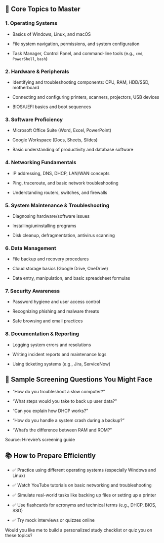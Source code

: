 
## 🧠 Core Topics to Master

### 1. **Operating Systems**

- Basics of Windows, Linux, and macOS
    
- File system navigation, permissions, and system configuration
    
- Task Manager, Control Panel, and command-line tools (e.g., `cmd`, `PowerShell`, `bash`)
    

### 2. **Hardware & Peripherals**

- Identifying and troubleshooting components: CPU, RAM, HDD/SSD, motherboard
    
- Connecting and configuring printers, scanners, projectors, USB devices
    
- BIOS/UEFI basics and boot sequences
    

### 3. **Software Proficiency**

- Microsoft Office Suite (Word, Excel, PowerPoint)
    
- Google Workspace (Docs, Sheets, Slides)
    
- Basic understanding of productivity and database software
    

### 4. **Networking Fundamentals**

- IP addressing, DNS, DHCP, LAN/WAN concepts
    
- Ping, traceroute, and basic network troubleshooting
    
- Understanding routers, switches, and firewalls
    

### 5. **System Maintenance & Troubleshooting**

- Diagnosing hardware/software issues
    
- Installing/uninstalling programs
    
- Disk cleanup, defragmentation, antivirus scanning
    

### 6. **Data Management**

- File backup and recovery procedures
    
- Cloud storage basics (Google Drive, OneDrive)
    
- Data entry, manipulation, and basic spreadsheet formulas
    

### 7. **Security Awareness**

- Password hygiene and user access control
    
- Recognizing phishing and malware threats
    
- Safe browsing and email practices
    

### 8. **Documentation & Reporting**

- Logging system errors and resolutions
    
- Writing incident reports and maintenance logs
    
- Using ticketing systems (e.g., Jira, ServiceNow)
    

## 🧪 Sample Screening Questions You Might Face

- “How do you troubleshoot a slow computer?”
    
- “What steps would you take to back up user data?”
    
- “Can you explain how DHCP works?”
    
- “How do you handle a system crash during a backup?”
    
- “What’s the difference between RAM and ROM?”
    

Source: Hirevire’s screening guide

## 📚 How to Prepare Efficiently

- ✅ Practice using different operating systems (especially Windows and Linux)
    
- ✅ Watch YouTube tutorials on basic networking and troubleshooting
    
- ✅ Simulate real-world tasks like backing up files or setting up a printer
    
- ✅ Use flashcards for acronyms and technical terms (e.g., DHCP, BIOS, SSD)
    
- ✅ Try mock interviews or quizzes online
    

Would you like me to build a personalized study checklist or quiz you on these topics?